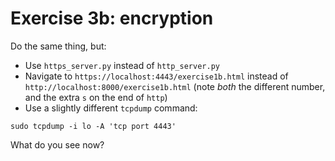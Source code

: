 # Exercise 3b: encryption

Do the same thing, but:

* Use `https_server.py` instead of `http_server.py`
* Navigate to `https://localhost:4443/exercise1b.html` instead of `http://localhost:8000/exercise1b.html` (note _both_ the different number, and the extra `s` on the end of `http`)
* Use a slightly different `tcpdump` command:

```
sudo tcpdump -i lo -A 'tcp port 4443'
```

What do you see now?